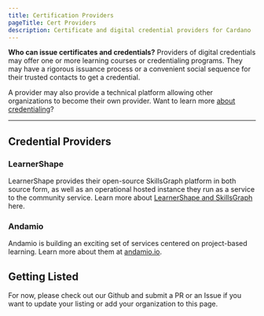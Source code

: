 ```yaml
---
title: Certification Providers
pageTitle: Cert Providers
description: Certificate and digital credential providers for Cardano
---
```


**Who can issue certificates and credentials?** Providers of digital credentials may offer one or more learning courses or credentialing programs.  They may have a rigorous issuance process or a convenient social sequence for their trusted contacts to get a credential.

A provider may also provide a technical platform allowing other organizations to become their own provider. Want to learn more [about credentialing](about-credentials)?  

---

## Credential Providers

### LearnerShape

LearnerShape provides their open-source SkillsGraph platform in both source form, as well as an operational hosted instance they run as a service to the community service.  Learn more about [LearnerShape and SkillsGraph](https://learnershape.gitbook.io/learnershape-skillsgraph/) here.

### Andamio

Andamio is building an exciting set of services centered on project-based learning.  Learn more about them at [andamio.io](https://andamio.io).

## Getting Listed

For now, please check out our Github and submit a PR or an Issue if you want to update your listing or add your organization to this page.

